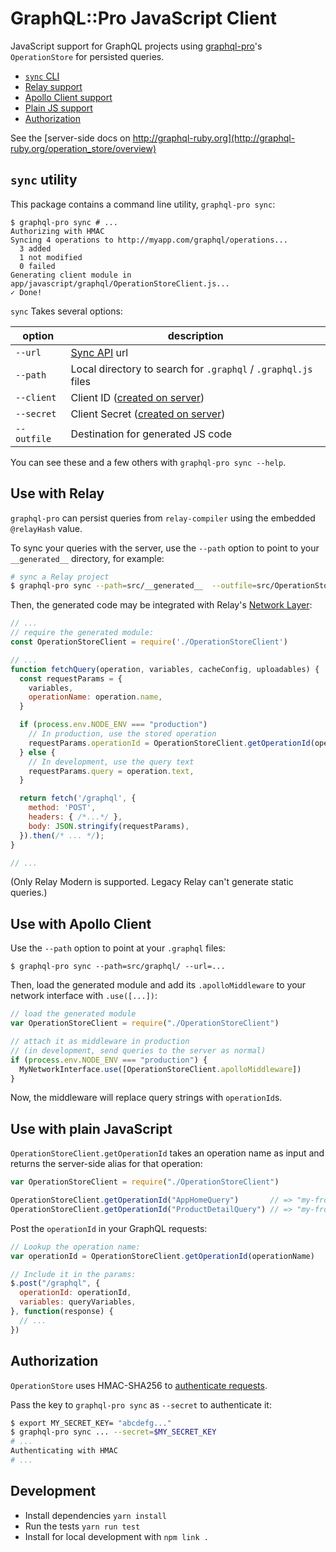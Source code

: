 # GraphQL::Pro JavaScript Client


JavaScript support for GraphQL projects using [graphql-pro](http://graphql.pro)'s `OperationStore` for persisted queries.

- [`sync` CLI](#sync-utility)
- [Relay support](#use-with-relay)
- [Apollo Client support](#use-with-apollo-client)
- [Plain JS support](#use-with-plain-javascript)
- [Authorization](#authorization)

See the [server-side docs on http://graphql-ruby.org](http://graphql-ruby.org/operation_store/overview)

## `sync` utility

This package contains a command line utility, `graphql-pro sync`:

```
$ graphql-pro sync # ...
Authorizing with HMAC
Syncing 4 operations to http://myapp.com/graphql/operations...
  3 added
  1 not modified
  0 failed
Generating client module in app/javascript/graphql/OperationStoreClient.js...
✓ Done!
```

`sync` Takes several options:

option | description
--------|----------
`--url` | [Sync API](http://graphql-ruby.org/operation_store/getting_started.html#add-routes) url
`--path` | Local directory to search for `.graphql` / `.graphql.js` files
`--client` | Client ID ([created on server](http://graphql-ruby.org/operation_store/client_workflow))
`--secret` | Client Secret ([created on server](http://graphql-ruby.org/operation_store/client_workflow))
`--outfile` | Destination for generated JS code

You can see these and a few others with `graphql-pro sync --help`.

## Use with Relay

`graphql-pro` can persist queries from `relay-compiler` using the embedded `@relayHash` value.

To sync your queries with the server, use the `--path` option to point to your `__generated__` directory, for example:

```bash
# sync a Relay project
$ graphql-pro sync --path=src/__generated__  --outfile=src/OperationStoreClient.js --url=...
```

Then, the generated code may be integrated with Relay's [Network Layer](https://facebook.github.io/relay/docs/network-layer.html):

```js
// ...
// require the generated module:
const OperationStoreClient = require('./OperationStoreClient')

// ...
function fetchQuery(operation, variables, cacheConfig, uploadables) {
  const requestParams = {
    variables,
    operationName: operation.name,
  }

  if (process.env.NODE_ENV === "production")
    // In production, use the stored operation
    requestParams.operationId = OperationStoreClient.getOperationId(operation.name)
  } else {
    // In development, use the query text
    requestParams.query = operation.text,
  }

  return fetch('/graphql', {
    method: 'POST',
    headers: { /*...*/ },
    body: JSON.stringify(requestParams),
  }).then(/* ... */);
}

// ...
```

(Only Relay Modern is supported. Legacy Relay can't generate static queries.)

## Use with Apollo Client

Use the `--path` option to point at your `.graphql` files:

```
$ graphql-pro sync --path=src/graphql/ --url=...
```

Then, load the generated module and add its `.apolloMiddleware` to your network interface with `.use([...])`:

```js
// load the generated module
var OperationStoreClient = require("./OperationStoreClient")

// attach it as middleware in production
// (in development, send queries to the server as normal)
if (process.env.NODE_ENV === "production") {
  MyNetworkInterface.use([OperationStoreClient.apolloMiddleware])
}
```

Now, the middleware will replace query strings with `operationId`s.

## Use with plain JavaScript

`OperationStoreClient.getOperationId` takes an operation name as input and returns the server-side alias for that operation:

```js
var OperationStoreClient = require("./OperationStoreClient")

OperationStoreClient.getOperationId("AppHomeQuery")       // => "my-frontend-app/7a8078c7555e20744cb1ff5a62e44aa92c6e0f02554868a15b8a1cbf2e776b6f"
OperationStoreClient.getOperationId("ProductDetailQuery") // => "my-frontend-app/6726a3b816e99b9971a1d25a1205ca81ecadc6eb1d5dd3a71028c4b01cc254c1"
```

Post the `operationId` in your GraphQL requests:

```js
// Lookup the operation name:
var operationId = OperationStoreClient.getOperationId(operationName)

// Include it in the params:
$.post("/graphql", {
  operationId: operationId,
  variables: queryVariables,
}, function(response) {
  // ...
})
```

## Authorization

`OperationStore` uses HMAC-SHA256 to [authenticate requests](http://graphql-ruby.org/operation_store/authentication).

Pass the key to `graphql-pro sync` as `--secret` to authenticate it:

```bash
$ export MY_SECRET_KEY= "abcdefg..."
$ graphql-pro sync ... --secret=$MY_SECRET_KEY
# ...
Authenticating with HMAC
# ...
```

## Development

- Install dependencies `yarn install`
- Run the tests `yarn run test`
- Install for local development with `npm link .`
